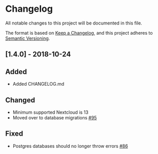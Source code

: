 # Changelog
All notable changes to this project will be documented in this file.

The format is based on [Keep a Changelog](https://keepachangelog.com/en/1.0.0/),
and this project adheres to [Semantic Versioning](https://semver.org/spec/v2.0.0.html).

## [1.4.0] - 2018-10-24
## Added
- Added CHANGELOG.md

## Changed
- Minimum supported Nextcloud is 13
- Moved over to database migrations [#95](https://github.com/nextcloud/files_antivirus/pull/95)

## Fixed
- Postgres databases should no longer throw errors [#86](https://github.com/nextcloud/files_antivirus/issues/86)
